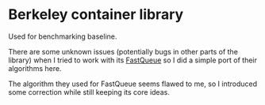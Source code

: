 # Berkeley container library

Used for benchmarking baseline.

There are some unknown issues (potentially bugs in other parts of the library) when I tried to work with its [FastQueue](/implementations/bcl/src/bcl/containers/FastQueue.hpp) so I did a simple port of their algorithms here.

The algorithm they used for FastQueue seems flawed to me, so I introduced some correction while still keeping its core ideas.

